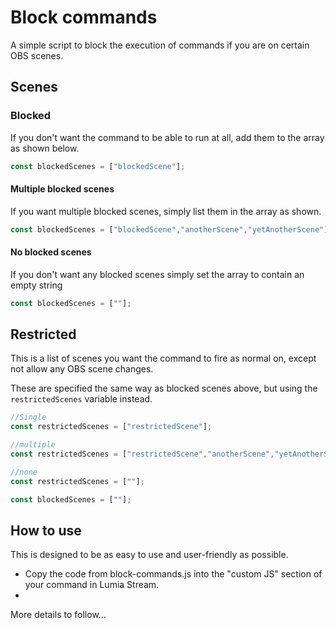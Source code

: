 # Block commands

A simple script to block the execution of commands if you are on certain OBS scenes.

## Scenes

### Blocked

If you don't want the command to be able to run at all, add them to the array as shown below.

```Javascript
const blockedScenes = ["blockedScene"];
```

#### Multiple blocked scenes

If you want multiple blocked scenes, simply list them in the array as shown.

```Javascript
const blockedScenes = ["blockedScene","anotherScene","yetAnotherScene"];
```

#### No blocked scenes

If you don't want any blocked scenes simply set the array to contain an empty string

```Javascript
const blockedScenes = [""];
```

## Restricted

This is a list of scenes you want the command to fire as normal on, except not allow any OBS scene changes.

These are specified the same way as blocked scenes above, but using the `restrictedScenes` variable instead.

```Javascript
//Single
const restrictedScenes = ["restrictedScene"];

//multiple
const restrictedScenes = ["restrictedScene","anotherScene","yetAnotherScene"];

//none
const restrictedScenes = [""];
```

```Javascript
const blockedScenes = [""];
```

## How to use

This is designed to be as easy to use and user-friendly as possible.

- Copy the code from block-commands.js into the "custom JS" section of your command in Lumia Stream.
-

More details to follow...
